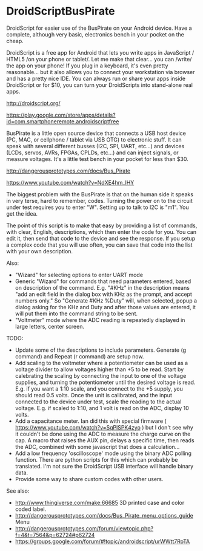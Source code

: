 # DroidScriptBusPirate
DroidScript for easier use of the BusPirate on your Android device. Have a complete, although very basic, electronics bench in your pocket on the cheap.

DroidScript is a free app for Android that lets you write apps in JavaScript / HTML5 /on your phone or tablet/. Let me make that clear... you can /write/ the app on your phone! If you plug in a keyboard, it's even pretty reasonable... but it also allows you to connect your workstation via browser and has a pretty nice IDE. You can always run or share your apps inside DroidScript or for $10, you can turn your DroidScripts into stand-alone real apps. 

http://droidscript.org/

https://play.google.com/store/apps/details?id=com.smartphoneremote.androidscriptfree

BusPirate is a little open source device that connects a USB host device (PC, MAC, or cellphone / tablet via USB OTG) to electronic stuff. It can speak with several different busses (I2C, SPI, UART, etc...) and devices (LCDs, servos, AVRs, FPGAs, CPLDs, etc...) and can inject signals, or measure voltages. It's a little test bench in your pocket for less than $30. 

http://dangerousprototypes.com/docs/Bus_Pirate

https://www.youtube.com/watch?v=NdXE4hm_lHY

The biggest problem with the BusPirate is that on the human side it speaks in very terse, hard to remember, codes. Turning the power on to the circuit under test requires you to enter "W". Setting up to talk to I2C is "m1". You get the idea. 

The point of this script is to make that easy by providing a list of commands, with clear, English, descriptions, which then enter the code for you. You can edit it, then send that code to the device and see the response. If you setup a complex code that you will use often, you can save that code into the list with your own description. 

Also:
- "Wizard" for selecting options to enter UART mode
- Generic "Wizard" for commands that need parameters entered, based on description of the command. E.g. "#KHz" in the description means "add an edit field in the dialog box with KHz as the prompt, and accept numbers only." So "Generate #KHz %Duty" will, when selected, popup a dialog asking for the KHz and Duty and after those values are entered, it will put them into the command string to be sent.
- "Voltmeter" mode where the ADC reading is repeatedly displayed in large letters, center screen.

TODO: 
- Update some of the descriptions to include parameters. Generate (g command) and Repeat (r command) are setup now.
- Add scaling to the voltmeter where a potentiometer can be used as a voltage divider to allow voltages higher than +5 to be read. Start by calebrating the scaling by connecting the input to one of the voltage supplies, and turning the potentiometer until the desired voltage is read. E.g. if you want a 1:10 scale, and you connect to the +5 supply, you should read 0.5 volts. Once the unit is calibrated, and the input connected to the device under test, scale the reading to the actual voltage. E.g. if scaled to 1:10, and 1 volt is read on the ADC, display 10 volts. 
- Add a capacitance meter. Ian did this with special firmware ( https://www.youtube.com/watch?v=SqPlSPK4zyo ) but I don't see why it couldn't be done using the ADC to measure the charge curve on the cap. A macro that raises the AUX pin, delays a specific time, then reads the ADC, combined with some javascript that does a calculation...
- Add a low frequency 'oscilloscope' mode using the binary ADC polling function. There are python scripts for this which can probably be translated. I'm not sure the DroidScript USB interface will handle binary data.
- Provide some way to share custom codes with other users. 

See also:
- http://www.thingiverse.com/make:66685 3D printed case and color coded label. 
- http://dangerousprototypes.com/docs/Bus_Pirate_menu_options_guide Menu
- http://dangerousprototypes.com/forum/viewtopic.php?f=4&t=7564&p=62724#p62724
- https://groups.google.com/forum/#!topic/androidscript/urWWtt7RoTA


